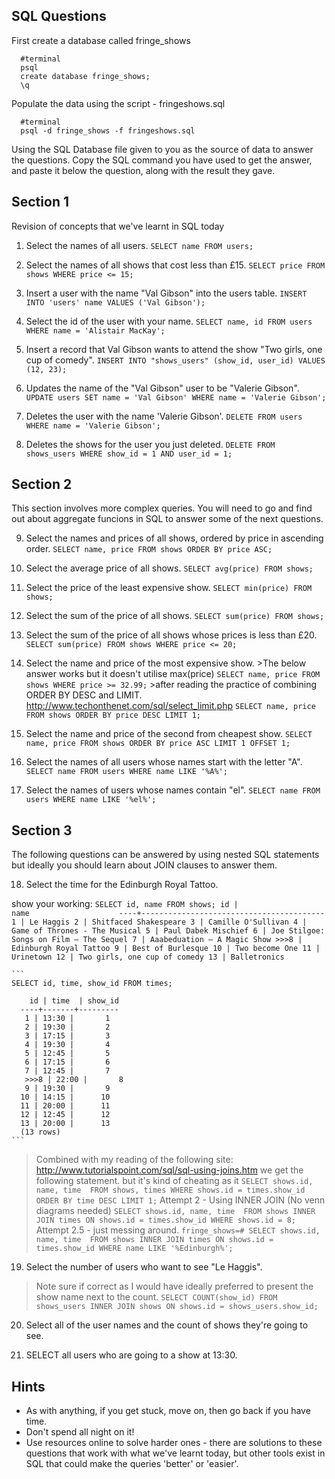 ## SQL Questions

First create a database called fringe_shows
```
  #terminal
  psql
  create database fringe_shows;
  \q
```

Populate the data using the script - fringeshows.sql
```
  #terminal
  psql -d fringe_shows -f fringeshows.sql
```

Using the SQL Database file given to you as the source of data to answer the questions.  Copy the SQL command you have used to get the answer, and paste it below the question, along with the result they gave.


## Section 1

  Revision of concepts that we've learnt in SQL today

  1. Select the names of all users.
    ```
    SELECT name FROM users;
    ```

  2. Select the names of all shows that cost less than £15.
    ```
    SELECT price FROM shows WHERE price <= 15;
    ```

  3. Insert a user with the name "Val Gibson" into the users table.
    ```
    INSERT INTO 'users' name VALUES ('Val Gibson');
    ```

  4. Select the id of the user with your name.
    ```
    SELECT name, id FROM users WHERE name = 'Alistair MacKay';
    ```

  5. Insert a record that Val Gibson wants to attend the show "Two girls, one cup of comedy".
    ```
    INSERT INTO "shows_users" (show_id, user_id) VALUES (12, 23);
    ```

  6. Updates the name of the "Val Gibson" user to be "Valerie Gibson".
    ```
    UPDATE users SET name = 'Val Gibson' WHERE name = 'Valerie Gibson';
    ```

  7. Deletes the user with the name 'Valerie Gibson'.
    ```
    DELETE FROM users WHERE name = 'Valerie Gibson';
    ```

  8. Deletes the shows for the user you just deleted.
    ```
    DELETE FROM shows_users WHERE show_id = 1 AND user_id = 1;
    ```


## Section 2

  This section involves more complex queries.  You will need to go and find out about aggregate funcions in SQL to answer some of the next questions.

  9. Select the names and prices of all shows, ordered by price in ascending order.
    ```
    SELECT name, price FROM shows ORDER BY price ASC;
    ```

  10. Select the average price of all shows.
    ```
    SELECT avg(price) FROM shows;
    ```

  11. Select the price of the least expensive show.
    ```
    SELECT min(price) FROM shows;   
    ```

  12. Select the sum of the price of all shows.
    ```
    SELECT sum(price) FROM shows;
    ```


  13. Select the sum of the price of all shows whose prices is less than £20.
    ```
    SELECT sum(price) FROM shows WHERE price <= 20;
    ```

  14. Select the name and price of the most expensive show.
    >The below answer works but it doesn't utilise max(price)
    ```
    SELECT name, price FROM shows WHERE price >= 32.99;
    ```
    >after reading the practice of combining ORDER BY DESC and LIMIT. http://www.techonthenet.com/sql/select_limit.php
    ```
    SELECT name, price FROM shows ORDER BY price DESC LIMIT 1;
    ```


  15. Select the name and price of the second from cheapest show.
    ```
    SELECT name, price FROM shows ORDER BY price ASC LIMIT 1 OFFSET 1;
    ```



  16. Select the names of all users whose names start with the letter "A".
    ```
    SELECT name FROM users WHERE name LIKE '%A%';
    ```

  17. Select the names of users whose names contain "el".
    ```
    SELECT name FROM users WHERE name LIKE '%el%';
    ```


## Section 3

  The following questions can be answered by using nested SQL statements but ideally you should learn about JOIN clauses to answer them.

  18. Select the time for the Edinburgh Royal Tattoo.

  show your working:
    ```
    SELECT id, name FROM shows;
      id |                  name                   
      ----+-----------------------------------------
      1 | Le Haggis
      2 | Shitfaced Shakespeare
      3 | Camille O'Sullivan
      4 | Game of Thrones - The Musical
      5 | Paul Dabek Mischief
      6 | Joe Stilgoe: Songs on Film – The Sequel
      7 | Aaabeduation – A Magic Show
      >>>8 | Edinburgh Royal Tattoo
      9 | Best of Burlesque
      10 | Two become One
      11 | Urinetown
      12 | Two girls, one cup of comedy
      13 | Balletronics
    ```

    ```
    SELECT id, time, show_id FROM times;

        id | time  | show_id
      ----+-------+---------
       1 | 13:30 |       1
       2 | 19:30 |       2
       3 | 17:15 |       3
       4 | 19:30 |       4
       5 | 12:45 |       5
       6 | 17:15 |       6
       7 | 12:45 |       7
       >>>8 | 22:00 |       8
       9 | 19:30 |       9
      10 | 14:15 |      10
      11 | 20:00 |      11
      12 | 12:45 |      12
      13 | 20:00 |      13
      (13 rows)
    ```

> Combined with my reading of the following site: http://www.tutorialspoint.com/sql/sql-using-joins.htm
> we get the following statement.
>but it's kind of cheating as it
    ```
    SELECT shows.id, name, time  FROM shows, times WHERE shows.id = times.show_id ORDER BY time DESC LIMIT 1;
    ```
>Attempt 2 - Using INNER JOIN (No venn diagrams needed)
    ```
    SELECT shows.id, name, time  FROM shows INNER JOIN times ON shows.id = times.show_id WHERE shows.id = 8;
    ```
>Attempt 2.5 - just messing around.
    ```
    fringe_shows=# SELECT shows.id, name, time  FROM shows INNER JOIN times ON shows.id = times.show_id WHERE name LIKE '%Edinburgh%';
    ```

  19. Select the number of users who want to see "Le Haggis".

>Note sure if correct as I would have ideally preferred to present the show name next to the count.
    ```
    SELECT COUNT(show_id) FROM shows_users INNER JOIN shows ON shows.id = shows_users.show_id;
    ```

  20. Select all of the user names and the count of shows they're going to see.
  

  21. SELECT all users who are going to a show at 13:30.


## Hints

  - As with anything, if you get stuck, move on, then go back if you have time.
  - Don't spend all night on it!
  - Use resources online to solve harder ones - there are solutions to these questions that work with what we've learnt today, but other tools exist in SQL that could make the queries 'better' or 'easier'.
